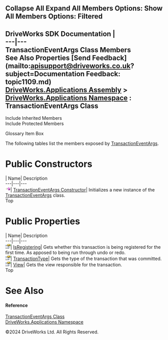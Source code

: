        

 Collapse All Expand All  Members Options: Show All  Members Options: Filtered   
---  
DriveWorks SDK Documentation  |   
---|---  
TransactionEventArgs Class Members   
See Also Properties [Send Feedback](mailto:apisupport@driveworks.co.uk?subject=Documentation Feedback: topic1109.md)  
[DriveWorks.Applications Assembly](topic13.md) > [DriveWorks.Applications Namespace](topic16.md) : TransactionEventArgs Class  
---  
  
Include Inherited Members    
Include Protected Members  


Glossary Item Box

The following tables list the members exposed by [TransactionEventArgs](topic1109.md).

# Public Constructors

| Name| Description  
---|---|---  
![Public Constructor](dotnetimages/publicConstructor.gif)| [TransactionEventArgs Constructor](topic1115.md)| Initializes a new instance of the [TransactionEventArgs](topic1109.md) class.   
Top

# Public Properties

| Name| Description  
---|---|---  
![Public Property](dotnetimages/publicProperty.gif)| [IsRegistering](topic1116.md)| Gets whether this transaction is being registered for the first time. As apposed to being run through undo or redo.   
![Public Property](dotnetimages/publicProperty.gif)| [TransactionType](topic1117.md)| Gets the type of the transaction that was committed.   
![Public Property](dotnetimages/publicProperty.gif)| [View](topic1118.md)| Gets the view responsible for the transaction.   
Top

# See Also

#### Reference

[TransactionEventArgs Class](topic1109.md)   
[DriveWorks.Applications Namespace](topic16.md)

©2024 DriveWorks Ltd. All Rights Reserved.
